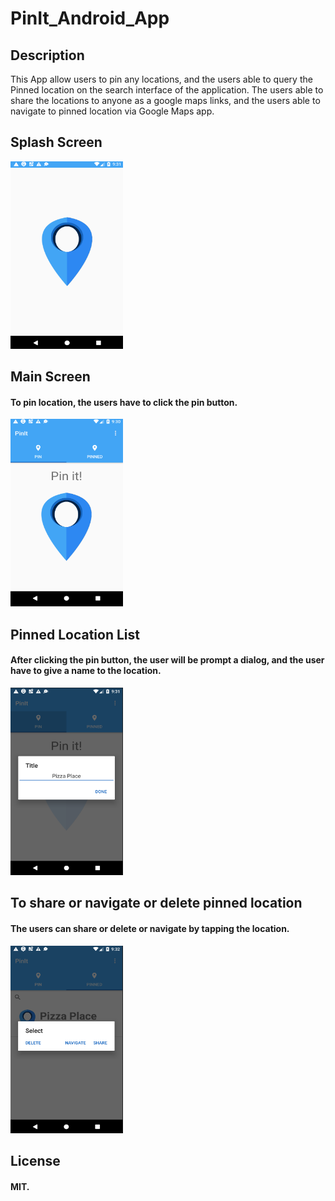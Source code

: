 # PinIt_Android_App
## Description
 This App allow users to pin any locations, and the users able to query the Pinned location on the search interface of the application.
 The users able to share the locations to anyone as a google maps links, and the users able to navigate to pinned location via Google Maps app.

 
## Splash Screen 
<img src="https://github.com/yousuf1997/PinIt_Android_App/blob/master/splash.PNG" width="180" height="300">

## Main Screen 
#### To pin location, the users have to click the pin button.
<img src="https://github.com/yousuf1997/PinIt_Android_App/blob/master/main.PNG" width="180" height="300">

## Pinned Location List 
#### After clicking the pin button, the user will be prompt a dialog, and the user have to give a name to the location.
<img src="https://github.com/yousuf1997/PinIt_Android_App/blob/master/main2.PNG" width="180" height="300">

## To share or navigate or delete pinned location 
#### The users can share or delete or navigate by tapping the location.
<img src="https://github.com/yousuf1997/PinIt_Android_App/blob/master/main4.PNG" width="180" height="300">

## License
#### MIT.

